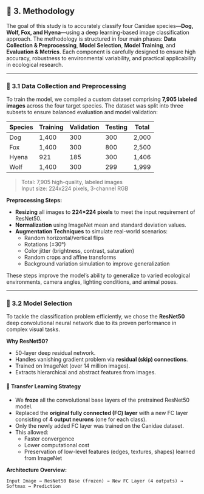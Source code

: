 ## 🔬 3. Methodology

The goal of this study is to accurately classify four Canidae species—**Dog, Wolf, Fox, and Hyena**—using a deep learning-based image classification approach. The methodology is structured in four main phases: **Data Collection & Preprocessing**, **Model Selection**, **Model Training**, and **Evaluation & Metrics**. Each component is carefully designed to ensure high accuracy, robustness to environmental variability, and practical applicability in ecological research.

---

### 📁 3.1 Data Collection and Preprocessing

To train the model, we compiled a custom dataset comprising **7,905 labeled images** across the four target species. The dataset was split into three subsets to ensure balanced evaluation and model validation:

| Species | Training | Validation | Testing | Total  |
|---------|----------|------------|---------|--------|
| Dog     | 1,400    | 300        | 300     | 2,000  |
| Fox     | 1,400    | 300        | 800     | 2,500  |
| Hyena   |   921    | 185        | 300     | 1,406  |
| Wolf    | 1,400    | 300        | 299     | 1,999  |

> Total: 7,905 high-quality, labeled images  
> Input size: 224x224 pixels, 3-channel RGB

**Preprocessing Steps:**
- **Resizing** all images to **224×224 pixels** to meet the input requirement of ResNet50.
- **Normalization** using ImageNet mean and standard deviation values.
- **Augmentation Techniques** to simulate real-world scenarios:
  - Random horizontal/vertical flips
  - Rotations (±30°)
  - Color jitter (brightness, contrast, saturation)
  - Random crops and affine transforms
  - Background variation simulation to improve generalization

These steps improve the model’s ability to generalize to varied ecological environments, camera angles, lighting conditions, and animal poses.

---

### 🧠 3.2 Model Selection

To tackle the classification problem efficiently, we chose the **ResNet50** deep convolutional neural network due to its proven performance in complex visual tasks.

**Why ResNet50?**
- 50-layer deep residual network.
- Handles vanishing gradient problem via **residual (skip) connections**.
- Trained on ImageNet (over 14 million images).
- Extracts hierarchical and abstract features from images.

#### 🔁 Transfer Learning Strategy

- We **froze** all the convolutional base layers of the pretrained ResNet50 model.
- Replaced the **original fully connected (FC) layer** with a new FC layer consisting of **4 output neurons** (one for each class).
- Only the newly added FC layer was trained on the Canidae dataset.
- This allowed:
  - Faster convergence
  - Lower computational cost
  - Preservation of low-level features (edges, textures, shapes) learned from ImageNet

**Architecture Overview:**

```text
Input Image → ResNet50 Base (frozen) → New FC Layer (4 outputs) → Softmax → Prediction

